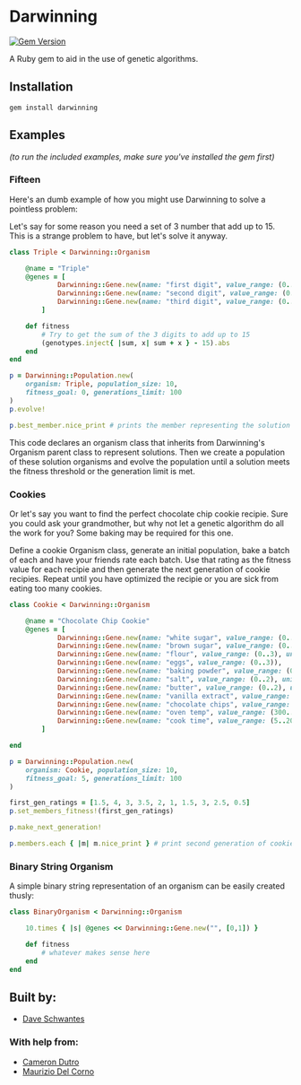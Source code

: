 Darwinning
==========
[![Gem Version](https://badge.fury.io/rb/darwinning.svg)](http://badge.fury.io/rb/darwinning)

[gem]: https://rubygems.org/gems/darwinning

A Ruby gem to aid in the use of genetic algorithms.

Installation
--------

```
gem install darwinning
```

Examples
--------

*(to run the included examples, make sure you've installed the gem first)*

### Fifteen

Here's an dumb example of how you might use Darwinning to solve a pointless problem:

Let's say for some reason you need a set of 3 number that add up to 15.  This is a strange problem to have, but let's solve it anyway.

```ruby
class Triple < Darwinning::Organism

	@name = "Triple"
	@genes = [
			Darwinning::Gene.new(name: "first digit", value_range: (0..9)),
			Darwinning::Gene.new(name: "second digit", value_range: (0..9)),
			Darwinning::Gene.new(name: "third digit", value_range: (0..9))
		]

	def fitness
		# Try to get the sum of the 3 digits to add up to 15
		(genotypes.inject{ |sum, x| sum + x } - 15).abs
	end
end 

p = Darwinning::Population.new(
	organism: Triple, population_size: 10,
	fitness_goal: 0, generations_limit: 100
)
p.evolve!

p.best_member.nice_print # prints the member representing the solution
```

This code declares an organism class that inherits from Darwinning's Organism parent class to represent solutions.  Then we create a population of these solution organisms and evolve the population until a solution meets the fitness threshold or the generation limit is met.

### Cookies

Or let's say you want to find the perfect chocolate chip cookie recipie.  Sure you could ask your grandmother, but why not let a genetic algorithm do all the work for you?  Some baking may be required for this one.

Define a cookie Organism class, generate an initial population, bake a batch of each and have your friends rate each batch.  Use that rating as the fitness value for each recipie and then generate the next generation of cookie recipies.  Repeat until you have optimized the recipie or you are sick from eating too many cookies.

```ruby
class Cookie < Darwinning::Organism

	@name = "Chocolate Chip Cookie"
	@genes = [
			Darwinning::Gene.new(name: "white sugar", value_range: (0..1), units: "cup"),
			Darwinning::Gene.new(name: "brown sugar", value_range: (0..1), units: "cup"),
			Darwinning::Gene.new(name: "flour", value_range: (0..3), units: "cup"),
			Darwinning::Gene.new(name: "eggs", value_range: (0..3)),
			Darwinning::Gene.new(name: "baking powder", value_range: (0..2), units: "teaspoon"),
			Darwinning::Gene.new(name: "salt", value_range: (0..2), units: "teaspoon"),
			Darwinning::Gene.new(name: "butter", value_range: (0..2), units: "cup"),
			Darwinning::Gene.new(name: "vanilla extract", value_range: (0..2), units: "teaspoon"),
			Darwinning::Gene.new(name: "chocolate chips", value_range: (0..20), units: "ounce"),
			Darwinning::Gene.new(name: "oven temp", value_range: (300..400), units: "degrees F"),
			Darwinning::Gene.new(name: "cook time", value_range: (5..20), units: "minute")
		]

end

p = Darwinning::Population.new(
	organism: Cookie, population_size: 10,
	fitness_goal: 5, generations_limit: 100
)

first_gen_ratings = [1.5, 4, 3, 3.5, 2, 1, 1.5, 3, 2.5, 0.5]
p.set_members_fitness!(first_gen_ratings)

p.make_next_generation!

p.members.each { |m| m.nice_print } # print second generation of cookie recipies
```

### Binary String Organism

A simple binary string representation of an organism can be easily created thusly:

```ruby
class BinaryOrganism < Darwinning::Organism

	10.times { |s| @genes << Darwinning::Gene.new("", [0,1]) }

	def fitness
		# whatever makes sense here
	end  
end
```

## Built by:
* [Dave Schwantes](https://github.com/dorkrawk "dorkrawk")

### With help from:
* [Cameron Dutro](https://github.com/camertron "camertron")
* [Maurizio Del Corno](https://github.com/druzn3k "druzn3k")